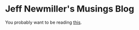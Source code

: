 # Jeff Newmiller's Musings Blog

You probably want to be reading [this](https://jdnewmil.github.io/blog/).
